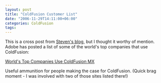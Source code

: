 ```yaml
---
layout: post
title: "ColdFusion Customer List"
date: "2006-11-29T14:11:00+06:00"
categories: ColdFusion 
tags: 
---
```


This is a cross post from <a href="http://www.talkingtree.com/blog/index.cfm/2006/11/29/Top-Companies-Using-ColdFusion-MX">Steven's blog</a>, but I thought it worthy of mention. Adobe has posted a list of some of the world's top companies that use ColdFusion:

<a href="http://www.adobe.com/products/coldfusion/proven/">World's Top Companies Use ColdFusion MX</a>

Useful ammunition for people making the case for ColdFusion. (Quick brag moment - I was involved with two of those sites listed there!)